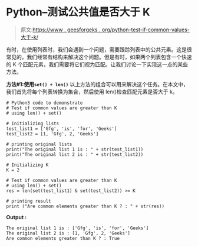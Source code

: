 # Python–测试公共值是否大于 K

> 原文:[https://www . geesforgeks . org/python-test-if-common-values-大于-k/](https://www.geeksforgeeks.org/python-test-if-common-values-are-greater-than-k/)

有时，在使用列表时，我们会遇到一个问题，需要跟踪列表中的公共元素。这是很常见的，我们经常有结构来解决这个问题。但是有时，如果两个列表包含一个快速的 K 个匹配元素，我们需要将它们视为匹配。让我们讨论一下实现这一点的某些方法。

**方法#1:使用`set() + len()`**
以上方法的组合可以用来解决这个任务。在本文中，我们首先将每个列表转换为集合，然后使用 len()检查匹配元素是否大于 k。

```
# Python3 code to demonstrate 
# Test if common values are greater than K
# using len() + set()

# Initializing lists
test_list1 = ['Gfg', 'is', 'for', 'Geeks']
test_list2 = [1, 'Gfg', 2, 'Geeks']

# printing original lists
print("The original list 1 is : " + str(test_list1))
print("The original list 2 is : " + str(test_list2))

# Initializing K 
K = 2

# Test if common values are greater than K
# using len() + set()
res = len(set(test_list1) & set(test_list2)) >= K

# printing result 
print ("Are common elements greater than K ? : " + str(res))
```

**Output :**

```
The original list 1 is : ['Gfg', 'is', 'for', 'Geeks']
The original list 2 is : [1, 'Gfg', 2, 'Geeks']
Are common elements greater than K ? : True

```